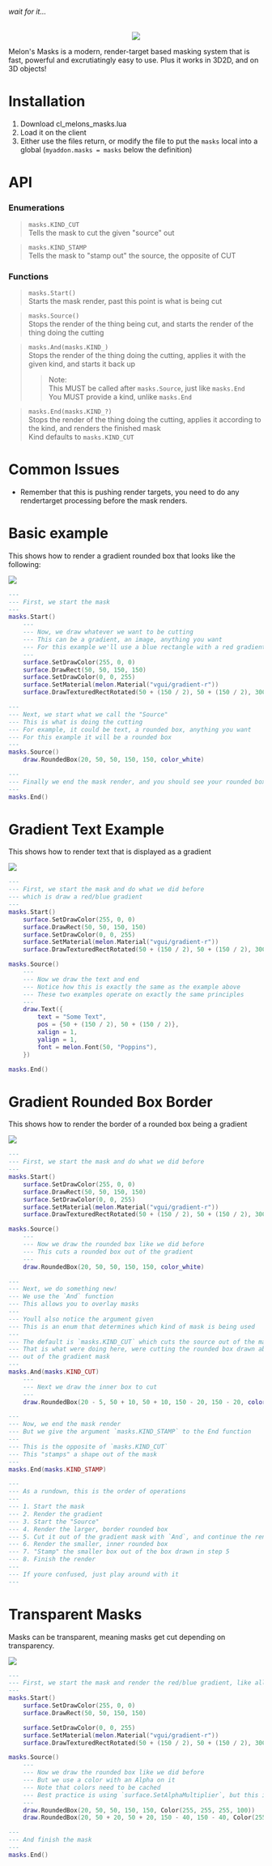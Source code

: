 ###### wait for it...

<p align="center"><img src="assets/melonsmasks.gif"/></p>
Melon's Masks is a modern, render-target based masking system that is fast, powerful and excrutiatingly easy to use. Plus it works in 3D2D, and on 3D objects!

# Installation
1. Download cl_melons_masks.lua
2. Load it on the client
3. Either use the files return, or modify the file to put the `masks` local into a global (`myaddon.masks = masks` below the definition)

# API
### Enumerations
> `masks.KIND_CUT`  
> Tells the mask to cut the given "source" out

> `masks.KIND_STAMP`  
> Tells the mask to "stamp out" the source, the opposite of CUT

### Functions
> `masks.Start()`  
> Starts the mask render, past this point is what is being cut

> `masks.Source()`  
> Stops the render of the thing being cut, and starts the render of the thing doing the cutting

> `masks.And(masks.KIND_)`  
> Stops the render of the thing doing the cutting, applies it with the given kind, and starts it back up
> > Note:  
> > This MUST be called after `masks.Source`, just like `masks.End`  
> > You MUST provide a kind, unlike `masks.End`

> `masks.End(masks.KIND_?)`  
> Stops the render of the thing doing the cutting, applies it according to the kind, and renders the finished mask  
> Kind defaults to `masks.KIND_CUT`

# Common Issues
- Remember that this is pushing render targets, you need to do any rendertarget processing before the mask renders.

# Basic example
This shows how to render a gradient rounded box that looks like the following:  

<img src="https://i.imgur.com/HppIXsV.png"/>

```lua
---
--- First, we start the mask
---
masks.Start()
    ---
    --- Now, we draw whatever we want to be cutting
    --- This can be a gradient, an image, anything you want
    --- For this example we'll use a blue rectangle with a red gradient coming from the top right
    --- 
    surface.SetDrawColor(255, 0, 0)
    surface.DrawRect(50, 50, 150, 150)
    surface.SetDrawColor(0, 0, 255)
    surface.SetMaterial(melon.Material("vgui/gradient-r"))
    surface.DrawTexturedRectRotated(50 + (150 / 2), 50 + (150 / 2), 300, 300, 45)

---
--- Next, we start what we call the "Source"
--- This is what is doing the cutting
--- For example, it could be text, a rounded box, anything you want
--- For this example it will be a rounded box
---
masks.Source()
    draw.RoundedBox(20, 50, 50, 150, 150, color_white)

---
--- Finally we end the mask render, and you should see your rounded box!
---
masks.End()
```

# Gradient Text Example
This shows how to render text that is displayed as a gradient

<img src="https://i.imgur.com/gsFm6eN.png"/>

```lua
---
--- First, we start the mask and do what we did before
--- which is draw a red/blue gradient
---
masks.Start()
    surface.SetDrawColor(255, 0, 0)
    surface.DrawRect(50, 50, 150, 150)
    surface.SetDrawColor(0, 0, 255)
    surface.SetMaterial(melon.Material("vgui/gradient-r"))
    surface.DrawTexturedRectRotated(50 + (150 / 2), 50 + (150 / 2), 300, 300, 45)

masks.Source()
    ---
    --- Now we draw the text and end
    --- Notice how this is exactly the same as the example above
    --- These two examples operate on exactly the same principles
    ---
    draw.Text({
        text = "Some Text",
        pos = {50 + (150 / 2), 50 + (150 / 2)},
        xalign = 1,
        yalign = 1,
        font = melon.Font(50, "Poppins"),
    })

masks.End()
```

# Gradient Rounded Box Border
This shows how to render the border of a rounded box being a gradient

<img src="https://i.imgur.com/MUGkOTC.png"/>

```lua
---
--- First, we start the mask and do what we did before
---
masks.Start()
    surface.SetDrawColor(255, 0, 0)
    surface.DrawRect(50, 50, 150, 150)
    surface.SetDrawColor(0, 0, 255)
    surface.SetMaterial(melon.Material("vgui/gradient-r"))
    surface.DrawTexturedRectRotated(50 + (150 / 2), 50 + (150 / 2), 300, 300, 45)

masks.Source()
    ---
    --- Now we draw the rounded box like we did before
    --- This cuts a rounded box out of the gradient
    ---
    draw.RoundedBox(20, 50, 50, 150, 150, color_white)

---
--- Next, we do something new!
--- We use the `And` function
--- This allows you to overlay masks
---
--- Youll also notice the argument given
--- This is an enum that determines which kind of mask is being used
---
--- The default is `masks.KIND_CUT` which cuts the source out of the mask
--- That is what were doing here, were cutting the rounded box drawn above
--- out of the gradient mask
--- 
masks.And(masks.KIND_CUT)
    ---
    --- Next we draw the inner box to cut
    ---
    draw.RoundedBox(20 - 5, 50 + 10, 50 + 10, 150 - 20, 150 - 20, color_white)

---
--- Now, we end the mask render
--- But we give the argument `masks.KIND_STAMP` to the End function
---
--- This is the opposite of `masks.KIND_CUT`
--- This "stamps" a shape out of the mask
---
masks.End(masks.KIND_STAMP)

---
--- As a rundown, this is the order of operations
---
--- 1. Start the mask
--- 2. Render the gradient
--- 3. Start the "Source"
--- 4. Render the larger, border rounded box
--- 5. Cut it out of the gradient mask with `And`, and continue the render
--- 6. Render the smaller, inner rounded box
--- 7. "Stamp" the smaller box out of the box drawn in step 5
--- 8. Finish the render
---
--- If youre confused, just play around with it
---
```

# Transparent Masks
Masks can be transparent, meaning masks get cut depending on transparency.

<img src="https://i.imgur.com/iUpKy2V.png"/>

```lua
---
--- First, we start the mask and render the red/blue gradient, like all the other examples
---
masks.Start()
    surface.SetDrawColor(255, 0, 0)
    surface.DrawRect(50, 50, 150, 150)

    surface.SetDrawColor(0, 0, 255)
    surface.SetMaterial(melon.Material("vgui/gradient-r"))
    surface.DrawTexturedRectRotated(50 + (150 / 2), 50 + (150 / 2), 300, 300, 45)

masks.Source()
    ---
    --- Now we draw the rounded box like we did before
    --- But we use a color with an Alpha on it
    --- Note that colors need to be cached
    --- Best practice is using `surface.SetAlphaMultiplier`, but this is an example
    ---
    draw.RoundedBox(20, 50, 50, 150, 150, Color(255, 255, 255, 100))
    draw.RoundedBox(20, 50 + 20, 50 + 20, 150 - 40, 150 - 40, Color(255, 255, 255, 100))

---
--- And finish the mask
---
masks.End()
```

